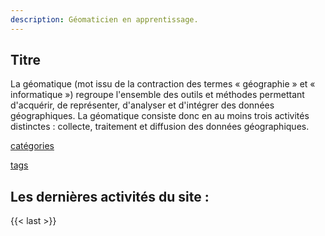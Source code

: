 ```yaml
---
description: Géomaticien en apprentissage.
---
```


## Titre

La géomatique (mot issu de la contraction des termes « géographie » et « informatique ») regroupe l'ensemble des outils et méthodes permettant d'acquérir, de représenter, d'analyser et d'intégrer des données géographiques. La géomatique consiste donc en au moins trois activités distinctes : collecte, traitement et diffusion des données géographiques.

[catégories](/categories/)

[tags](/tags/)

## Les dernières activités du site :

{{< last >}}
